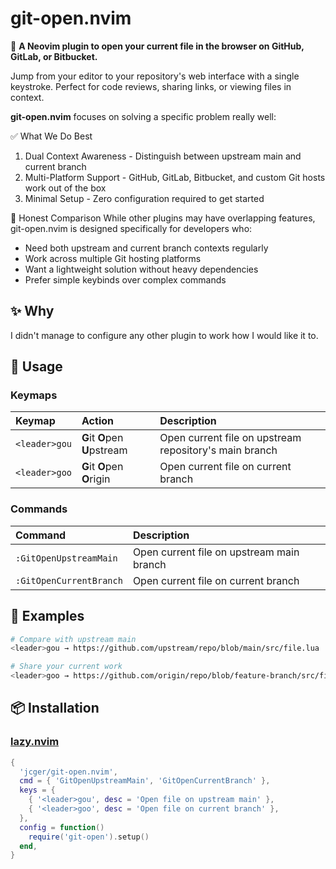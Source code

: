 # git-open.nvim

🚀 **A Neovim plugin to open your current file in the browser on GitHub, GitLab, or Bitbucket.**

Jump from your editor to your repository's web interface with a single keystroke. Perfect for code reviews, sharing links, or viewing files in context.

**git-open.nvim** focuses on solving a specific problem really well:

✅ What We Do Best

1. Dual Context Awareness - Distinguish between upstream main and current branch
2. Multi-Platform Support - GitHub, GitLab, Bitbucket, and custom Git hosts work out of the box
3. Minimal Setup - Zero configuration required to get started

🤔 Honest Comparison
While other plugins may have overlapping features, git-open.nvim is designed specifically for developers who:

- Need both upstream and current branch contexts regularly
- Work across multiple Git hosting platforms
- Want a lightweight solution without heavy dependencies
- Prefer simple keybinds over complex commands

## ✨ Why

I didn't manage to configure any other plugin to work how I would like it to.

## 🚀 Usage

### Keymaps

| Keymap        | Action                        | Description                                            |
| :------------ | :---------------------------- | :----------------------------------------------------- |
| `<leader>gou` | **G**it **O**pen **U**pstream | Open current file on upstream repository's main branch |
| `<leader>goo` | **G**it **O**pen **O**rigin  | Open current file on current branch                    |

### Commands

| Command                 | Description                               |
| :---------------------- | :---------------------------------------- |
| `:GitOpenUpstreamMain`  | Open current file on upstream main branch |
| `:GitOpenCurrentBranch` | Open current file on current branch       |

## 📸 Examples

```bash
# Compare with upstream main
<leader>gou → https://github.com/upstream/repo/blob/main/src/file.lua

# Share your current work
<leader>goo → https://github.com/origin/repo/blob/feature-branch/src/file.lua
```

## 📦 Installation

### [lazy.nvim](https://github.com/folke/lazy.nvim)

```lua
{
  'jcger/git-open.nvim',
  cmd = { 'GitOpenUpstreamMain', 'GitOpenCurrentBranch' },
  keys = {
    { '<leader>gou', desc = 'Open file on upstream main' },
    { '<leader>goo', desc = 'Open file on current branch' },
  },
  config = function()
    require('git-open').setup()
  end,
}
```
